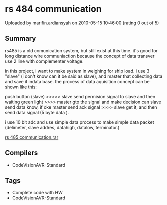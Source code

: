 # rs 484 communication

Uploaded by marifin.ardiansyah on 2010-05-15 10:46:00 (rating 0 out of 5)

## Summary

rs485 is a old comunication system, but still exist at this time. it's good for long distance wire communiaction because the concept of data transver use 2 line with complementer voltage. 


in this project, i want to make system in weighing for ship load. i use 3 "slave" (i don't know can it be said as slave), and master that collecting data and save it indata base. the process of data aquisition concept can be shown like this:


push button (slave) >>>>> slave send permision signal to slave and then waiting green light >>>> master gto the signal and make decision can slave send data know, if oke master send ack signal >>>> slave get it, and then send data signal (5 byte data ).


i use 10 bit adc and use simple data process to make simple data packet (delimeter, slave addres, datahigh, datalow, terminator.) 


[rs 485 communication.rar](http://www.4shared.com/file/puX5Cn6s/rs_485_communication.html)

## Compilers

- CodeVisionAVR-Standard

## Tags

- Complete code with HW
- CodeVisionAVR-Standard
